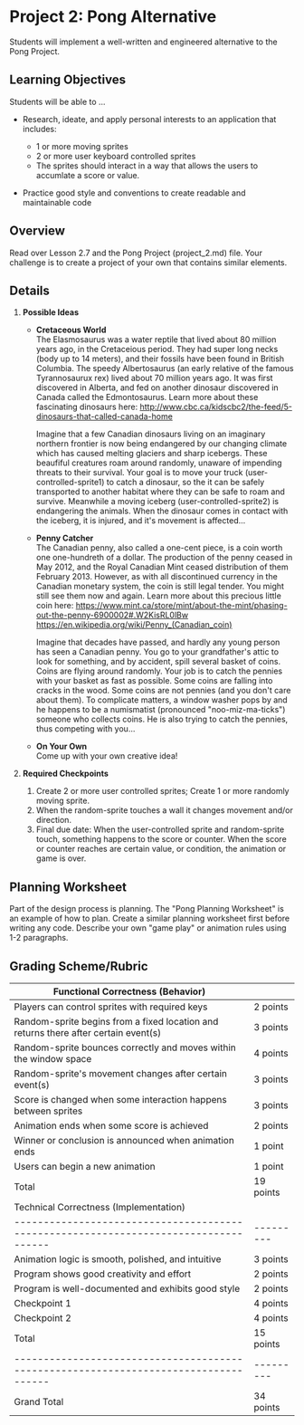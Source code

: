 # Project 2: Pong Alternative

Students will implement a well-written and engineered alternative to the Pong Project.

## Learning Objectives
Students will be able to ...
 
* Research, ideate, and apply personal interests to an application that includes:
    *   1 or more moving sprites
    *   2 or more user keyboard controlled sprites 
    *   The sprites should interact in a way that allows the users to accumlate a score or value. 
    
* Practice good style and conventions to create readable and maintainable code                                                                                                                                                       
## Overview

Read over Lesson 2.7 and the Pong Project (project_2.md) file. 
Your challenge is to create a project of your own that contains similar elements. 

## Details

1.  **Possible Ideas**
    -  **Cretaceous World** <br/>
        The Elasmosaurus was a water reptile that lived about 80 million years ago, in the Cretaceious period.  They had super long necks (body up to 14 meters), and their fossils have been found in British Columbia.  The speedy Albertosaurus (an early relative of the famous Tyrannosaurux rex) lived about 70 million years ago.  It was first discovered in Alberta, and fed on another dinosaur discovered in Canada called the Edmontosaurus.  Learn more about these fascinating dinosaurs here: http://www.cbc.ca/kidscbc2/the-feed/5-dinosaurs-that-called-canada-home  
        
        Imagine that a few Canadian dinosaurs living on an imaginary northern frontier is now being endangered by our changing climate which has caused melting glaciers and sharp icebergs.  These beaufiful creatures roam around randomly, unaware of impending threats to their survival.   Your goal is to move your truck (user-controlled-sprite1) to catch a dinosaur, so the it can be safely transported to another habitat where they can be safe to roam and survive.  Meanwhile a moving iceberg (user-controlled-sprite2) is endangering the animals.  When the dinosaur comes in contact with the iceberg, it is injured, and it's movement is affected... 
        
    -  **Penny Catcher** <br/>
       The Canadian penny, also called a one-cent piece, is a coin worth one one-hundreth of a dollar.  The production of the penny ceased in May 2012, and the Royal Canadian Mint ceased distribution of them February 2013.   However, as with all discontinued currency in the Canadian monetary system, the coin is still legal tender.   You might still see them now and again.  Learn more about this precious little coin here:  https://www.mint.ca/store/mint/about-the-mint/phasing-out-the-penny-6900002#.W2KisRL0lBw  https://en.wikipedia.org/wiki/Penny_(Canadian_coin) 
       
       Imagine that decades have passed, and hardly any young person has seen a Canadian penny.  You go to your grandfather's attic to look for something, and by accident, spill several basket of coins.  Coins are flying around randomly.  Your job is to catch the pennies with your basket as fast as possible.  Some coins are falling into cracks in the wood.  Some coins are not pennies (and you don't care about them).  To complicate matters, a window washer pops by and he happens to be a numismatist (pronounced "noo-miz-ma-ticks") someone who collects coins.  He is also trying to catch the pennies, thus competing with you...
       
    -  **On Your Own** <br/>
        Come up with your own creative idea!  

2.  **Required Checkpoints**
    1.  Create 2 or more user controlled sprites; Create 1 or more randomly moving sprite. 
    2.  When the random-sprite touches a wall it changes movement and/or direction.
    3.  Final due date: When the user-controlled sprite and random-sprite touch, something happens to the score or counter.   When the score or counter reaches are certain value, or condition, the animation or game is over.  

## Planning Worksheet
Part of the design process is planning.  The "Pong Planning Worksheet" is an example of how to plan.  Create a similar planning worksheet first before writing any code.   Describe your own "game play" or animation rules using 1-2 paragraphs. 

## Grading Scheme/Rubric

| Functional Correctness (Behavior)                                                    |           |
| ------------------------------------------------------------------------------------ | --------- |
| Players can control sprites with required keys                                       | 2 points  |
| Random-sprite begins from a fixed location and returns there after certain event(s)           | 3 points  |
| Random-sprite bounces correctly and moves within the window space                    | 4 points  |
| Random-sprite's movement changes after certain event(s)                              | 3 points  |
| Score is changed when some interaction happens between sprites                       | 3 points  |
| Animation ends when some score is achieved                                           | 2 points  |
| Winner or conclusion is announced when animation ends                                | 1 point   |
| Users can begin a new animation                                                      | 1 point   |
| Total                                                                                | 19 points |
| Technical Correctness (Implementation)                                               |           |
| ------------------------------------------------------------------------------------ | --------- |
| Animation logic is smooth, polished, and intuitive                                   | 3 points  |
| Program shows good creativity and effort                                             | 2 points  |
| Program is well-documented and exhibits good style                                   | 2 points  |
| Checkpoint 1                                                                         | 4 points  |
| Checkpoint 2                                                                         | 4 points  |
| Total                                                                                | 15 points |
| ------------------------------------------------------------------------------------ | --------- |
| Grand Total                                                                          | 34 points |
